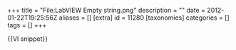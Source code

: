 +++
title = "File:LabVIEW Empty string.png"
description = ""
date = 2012-01-22T19:25:56Z
aliases = []
[extra]
id = 11280
[taxonomies]
categories = []
tags = []
+++

{{VI snippet}}
